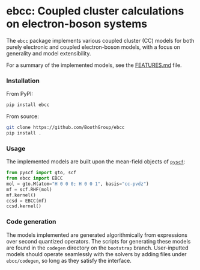 # ebcc: Coupled cluster calculations on electron-boson systems

The `ebcc` package implements various coupled cluster (CC) models for both purely electronic and coupled electron-boson models, with a focus on generality and model extensibility.

For a summary of the implemented models, see the [FEATURES.md](FEATURES.md) file.

### Installation

From PyPI:

```bash
pip install ebcc
```

From source:

```bash
git clone https://github.com/BoothGroup/ebcc
pip install .
```

### Usage

The implemented models are built upon the mean-field objects of [`pyscf`](https://github.com/pyscf/pyscf):

```python
from pyscf import gto, scf
from ebcc import EBCC
mol = gto.M(atom="H 0 0 0; H 0 0 1", basis="cc-pvdz")
mf = scf.RHF(mol)
mf.kernel()
ccsd = EBCC(mf)
ccsd.kernel()
```

### Code generation

The models implemented are generated algorithmically from expressions over second quantized operators. The scripts for generating these models are found in the `codegen` directory on the `bootstrap` branch.
User-inputted models should operate seamlessly with the solvers by adding files under `ebcc/codegen`, so long as they satisfy the interface.
